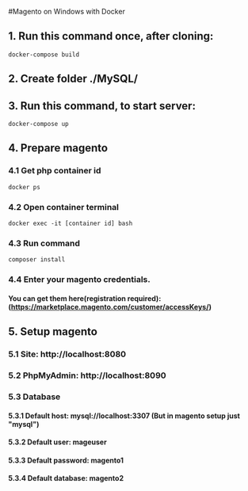 #Magento on Windows with Docker

## 1. Run this command once, after cloning:
```
docker-compose build
```


## 2. Create folder ./MySQL/


## 3. Run this command, to start server:
```
docker-compose up
```


## 4. Prepare magento

### 4.1 Get php container id
```
docker ps
```
### 4.2 Open container terminal
```
docker exec -it [container id] bash
```
### 4.3 Run command
```
composer install
```
### 4.4 Enter your magento credentials. 

#### You can get them here(registration required):(https://marketplace.magento.com/customer/accessKeys/)


## 5. Setup magento

### 5.1 Site: http://localhost:8080

### 5.2 PhpMyAdmin: http://localhost:8090

### 5.3 Database 
#### 5.3.1 Default host: mysql://localhost:3307 (But in magento setup just "mysql")
#### 5.3.2 Default user: mageuser 
#### 5.3.3 Default password: magento1 
#### 5.3.4 Default database: magento2  
 
